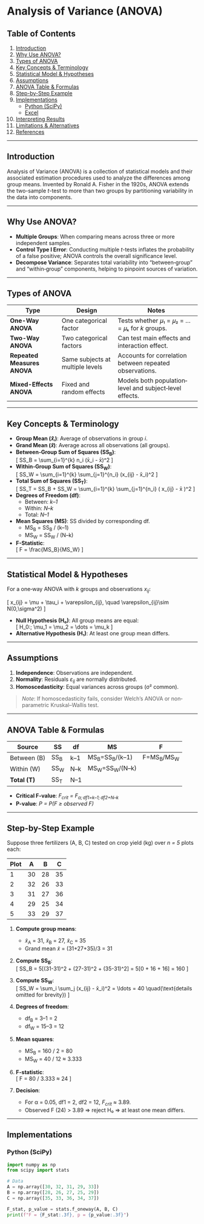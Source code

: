 # Analysis of Variance (ANOVA)

## Table of Contents
1. [Introduction](#introduction)  
2. [Why Use ANOVA?](#why-use-anova)  
3. [Types of ANOVA](#types-of-anova)  
4. [Key Concepts & Terminology](#key-concepts--terminology)  
5. [Statistical Model & Hypotheses](#statistical-model--hypotheses)  
6. [Assumptions](#assumptions)  
7. [ANOVA Table & Formulas](#anova-table--formulas)  
8. [Step-by-Step Example](#step-by-step-example)  
9. [Implementations](#implementations)  
   - [Python (SciPy)](#python-scipy)  
   - [Excel](#excel)  
10. [Interpreting Results](#interpreting-results)  
11. [Limitations & Alternatives](#limitations--alternatives)  
12. [References](#references)  

---

## Introduction  
Analysis of Variance (ANOVA) is a collection of statistical models and their associated estimation procedures used to analyze the differences among group means. Invented by Ronald A. Fisher in the 1920s, ANOVA extends the two-sample _t_-test to more than two groups by partitioning variability in the data into components.

---

## Why Use ANOVA?  
- **Multiple Groups**: When comparing means across three or more independent samples.  
- **Control Type I Error**: Conducting multiple _t_-tests inflates the probability of a false positive; ANOVA controls the overall significance level.  
- **Decompose Variance**: Separates total variability into “between‐group” and “within‐group” components, helping to pinpoint sources of variation.

---

## Types of ANOVA  
| Type             | Design                           | Notes                                                  |
|------------------|----------------------------------|--------------------------------------------------------|
| **One-Way ANOVA**| One categorical factor           | Tests whether 𝜇₁ = 𝜇₂ = … = 𝜇ₖ for _k_ groups.         |
| **Two-Way ANOVA**| Two categorical factors          | Can test main effects and interaction effect.          |
| **Repeated Measures ANOVA** | Same subjects at multiple levels | Accounts for correlation between repeated observations. |
| **Mixed-Effects ANOVA** | Fixed and random effects         | Models both population‐level and subject‐level effects. |

---

## Key Concepts & Terminology  
- **Group Mean (𝑥̄ᵢ)**: Average of observations in group _i_.  
- **Grand Mean (𝑥̄)**: Average across all observations (all groups).  
- **Between‐Group Sum of Squares (SS<sub>B</sub>)**:  
  \[
    SS_B = \sum_{i=1}^{k} n_i (x̄_i - x̄)^2
  \]  
- **Within‐Group Sum of Squares (SS<sub>W</sub>)**:  
  \[
    SS_W = \sum_{i=1}^{k} \sum_{j=1}^{n_i} (x_{ij} - x̄_i)^2
  \]  
- **Total Sum of Squares (SS<sub>T</sub>)**:  
  \[
    SS_T = SS_B + SS_W = \sum_{i=1}^{k} \sum_{j=1}^{n_i} ( x_{ij} - x̄ )^2
  \]  
- **Degrees of Freedom (df)**:  
  - Between: _k–1_  
  - Within: _N–k_  
  - Total: _N–1_  
- **Mean Squares (MS)**: SS divided by corresponding df.  
  - MS<sub>B</sub> = SS<sub>B</sub> / (k–1)  
  - MS<sub>W</sub> = SS<sub>W</sub> / (N–k)  
- **F-Statistic**:  
  \[
    F = \frac{MS_B}{MS_W}
  \]

---

## Statistical Model & Hypotheses  
For a one‐way ANOVA with _k_ groups and observations _x<sub>ij</sub>_:

\[
  x_{ij} = \mu + \tau_i + \varepsilon_{ij}, \quad \varepsilon_{ij}\sim N(0,\sigma^2)
\]

- **Null Hypothesis (H₀)**: All group means are equal:  
  \[
    H_0:\; \mu_1 = \mu_2 = \dots = \mu_k
  \]
- **Alternative Hypothesis (H₁)**: At least one group mean differs.

---

## Assumptions  
1. **Independence**: Observations are independent.  
2. **Normality**: Residuals _ε<sub>ij</sub>_ are normally distributed.  
3. **Homoscedasticity**: Equal variances across groups (σ² common).  

> _Note_: If homoscedasticity fails, consider Welch’s ANOVA or non‐parametric Kruskal–Wallis test.

---

## ANOVA Table & Formulas  

| Source        | SS         | df     | MS              | F               |
|---------------|------------|--------|-----------------|-----------------|
| Between (B)   | SS<sub>B</sub> | k–1    | MS<sub>B</sub>=SS<sub>B</sub>/(k–1) | F=MS<sub>B</sub>/MS<sub>W</sub> |
| Within (W)    | SS<sub>W</sub> | N–k    | MS<sub>W</sub>=SS<sub>W</sub>/(N–k) |                 |
| **Total (T)** | SS<sub>T</sub> | N–1    |                 |                 |

- **Critical F-value**: _F<sub>crit</sub> = F<sub>α; df1=k–1; df2=N–k</sub>_  
- **P-value**: _P = P(F ≥ observed F)_

---

## Step-by-Step Example  
Suppose three fertilizers (A, B, C) tested on crop yield (kg) over _n = 5_ plots each:

| Plot | A   | B   | C   |
|------|-----|-----|-----|
| 1    | 30  | 28  | 35  |
| 2    | 32  | 26  | 33  |
| 3    | 31  | 27  | 36  |
| 4    | 29  | 25  | 34  |
| 5    | 33  | 29  | 37  |

1. **Compute group means**:  
   - 𝑥̄<sub>A</sub> = 31, 𝑥̄<sub>B</sub> = 27, 𝑥̄<sub>C</sub> = 35  
   - Grand mean 𝑥̄ = (31+27+35)/3 = 31  

2. **Compute SS<sub>B</sub>**:  
   \[
     SS_B = 5[(31-31)^2 + (27-31)^2 + (35-31)^2]
           = 5[0 + 16 + 16] = 160
   \]

3. **Compute SS<sub>W</sub>**:  
   \[
     SS_W = \sum_i \sum_j (x_{ij} - x̄_i)^2
           = \ldots = 40  \quad(\text{details omitted for brevity})
   \]

4. **Degrees of freedom**:  
   - df<sub>B</sub> = 3–1 = 2  
   - df<sub>W</sub> = 15–3 = 12  

5. **Mean squares**:  
   - MS<sub>B</sub> = 160 / 2 = 80  
   - MS<sub>W</sub> = 40 / 12 ≈ 3.333  

6. **F-statistic**:  
   \[
     F = 80 / 3.333 ≈ 24
   \]

7. **Decision**:  
   - For α = 0.05, df1 = 2, df2 = 12, _F<sub>crit</sub>_ ≈ 3.89.  
   - Observed F (24) > 3.89 ⇒ reject H₀ ⇒ at least one mean differs.

---

## Implementations

### Python (SciPy)
```python
import numpy as np
from scipy import stats

# Data
A = np.array([30, 32, 31, 29, 33])
B = np.array([28, 26, 27, 25, 29])
C = np.array([35, 33, 36, 34, 37])

F_stat, p_value = stats.f_oneway(A, B, C)
print(f"F = {F_stat:.3f}, p = {p_value:.3f}")
